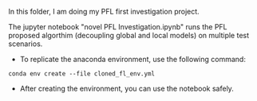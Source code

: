 In this folder, I am doing my PFL first investigation project.

The jupyter notebook "novel PFL Investigation.ipynb" runs the PFL proposed algorthim (decoupling global and local models) on multiple test scenarios.
* To replicate the anaconda environment, use the following command:
```
conda env create --file cloned_fl_env.yml
```
* After creating the environment, you can use the notebook safely.
